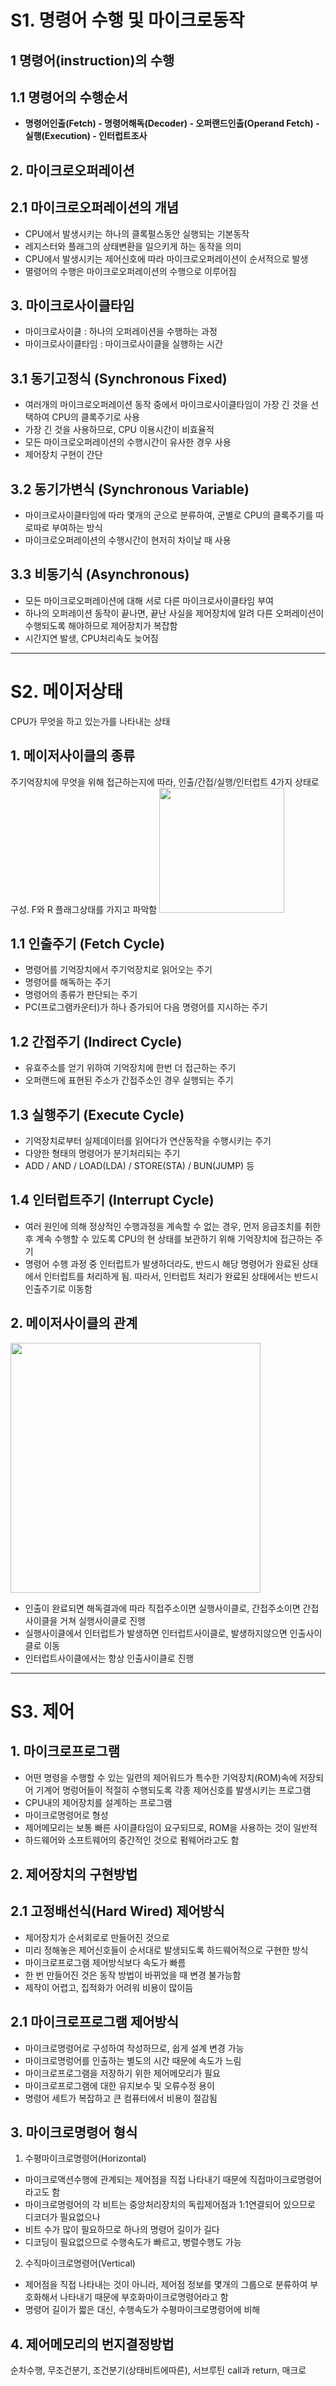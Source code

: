 # S1. 명령어 수행 및 마이크로동작
## 1 명령어(instruction)의 수행
## 1.1 명령어의 수행순서
- **명령어인출(Fetch) - 명령어해독(Decoder) - 오퍼랜드인출(Operand Fetch) - 실행(Execution) - 인터럽트조사**

## 2. 마이크로오퍼레이션
## 2.1 마이크로오퍼레이션의 개념
- CPU에서 발생시키는 하나의 클록펄스동안 실행되는 기본동작
- 레지스터와 플래그의 상태변환을 일으키게 하는 동작을 의미
- CPU에서 발생시키는 제어신호에 따라 마이크로오퍼레이션이 순서적으로 발생
- 멸령어의 수행은 마이크로오퍼레이션의 수행으로 이루어짐

## 3. 마이크로사이클타임
- 마이크로사이클 : 하나의 오퍼레이션을 수행하는 과정
- 마이크로사이클타임 : 마이크로사이클을 실행하는 시간
## 3.1 동기고정식 (Synchronous Fixed)
- 여러개의 마이크로오퍼레이션 동작 중에서 마이크로사이클타임이 가장 긴 것을 선택하여 CPU의 클록주기로 사용
- 가장 긴 것을 사용하므로, CPU 이용시간이 비효율적
- 모든 마이크로오퍼레이션의 수행시간이 유사한 경우 사용
- 제어장치 구현이 간단
## 3.2 동기가변식 (Synchronous Variable)
- 마이크로사이클타임에 따라 몇개의 군으로 분류하여, 군별로 CPU의 클록주기를 따로따로 부여하는 방식
- 마이크로오퍼레이션의 수행시간이 현저히 차이날 때 사용
## 3.3 비동기식 (Asynchronous)
- 모든 마이크로오퍼레이션에 대해 서로 다른 마이크로사이클타임 부여
- 하나의 오퍼레이션 동작이 끝나면, 끝난 사실을 제어장치에 알려 다른 오퍼레이션이 수행되도록 해야하므로 제어장치가 복잡함
- 시간지연 발생, CPU처리속도 늦어짐

---
# S2. 메이저상태
CPU가 무엇을 하고 있는가를 나타내는 상태
## 1. 메이저사이클의 종류
주기억장치에 무엇을 위해 접근하는지에 따라, 인출/간접/실행/인터럽트 4가지 상태로 구성. F와 R 플래그상태를 가지고 파악함
<img width="200" src="https://user-images.githubusercontent.com/29009929/153003564-8ad0101a-79a4-4859-9459-12baee946451.png">
## 1.1 인출주기 (Fetch Cycle)
- 명령어를 기억장치에서 주기억장치로 읽어오는 주기
- 명령어를 해독하는 주기
- 명령어의 종류가 판단되는 주기
- PC(프로그램카운터)가 하나 증가되어 다음 명령어를 지시하는 주기
## 1.2 간접주기 (Indirect Cycle)
- 유효주소를 얻기 위하여 기억장치에 한번 더 접근하는 주기
- 오퍼랜드에 표현된 주소가 간접주소인 경우 실행되는 주기
## 1.3 실행주기 (Execute Cycle)
- 기억장치로부터 실제데이터를 읽어다가 연산동작을 수행시키는 주기
- 다양한 형태의 명령어가 분기처리되는 주기
- ADD / AND / LOAD(LDA) / STORE(STA) / BUN(JUMP) 등
## 1.4 인터럽트주기 (Interrupt Cycle)
- 여러 원인에 의해 정상적인 수행과정을 계속할 수 없는 경우, 먼저 응급조치를 취한 후 계속 수행할 수 있도록 CPU의 현 상태를 보관하기 위해 기억장치에 접근하는 주기
- 명령어 수행 과정 중 인터럽트가 발생하더라도, 반드시 해당 명령어가 완료된 상태에서 인터럽트를 처리하게 됨. 따라서, 인터럽트 처리가 완료된 상태에서는 반드시 인출주기로 이동함

## 2. 메이저사이클의 관계
<img width="400" src="https://user-images.githubusercontent.com/29009929/153003976-3f76f83a-dcbc-4060-9c28-577251b00ea2.png">

- 인출이 완료되면 해독결과에 따라 직접주소이면 실행사이클로, 간접주소이면 간접사이클을 거쳐 실행사이클로 진행
- 실행사이클에서 인터럽트가 발생하면 인터럽트사이클로, 발생하지않으면 인출사이클로 이동
- 인터럽트사이클에서는 항상 인출사이클로 진행

---
# S3. 제어
## 1. 마이크로프로그램
- 어떤 명령을 수행할 수 있는 일련의 제어워드가 특수한 기억장치(ROM)속에 저장되어 기계어 명렁어들이 적절히 수행되도록 각종 제어신호를 발생시키는 프로그램
- CPU내의 제어장치를 설계하는 프로그램
- 마이크로명령어로 형성
- 제어메모리는 보통 빠른 사이클타임이 요구되므로, ROM을 사용하는 것이 일반적
- 하드웨어와 소프트웨어의 중간적인 것으로 펌웨어라고도 함

## 2. 제어장치의 구현방법
## 2.1 고정배선식(Hard Wired) 제어방식
- 제어장치가 순서회로로 만들어진 것으로
- 미리 정해놓은 제어신호들이 순서대로 발생되도록 하드웨어적으로 구현한 방식
- 마이크로프로그램 제어방식보다 속도가 빠름
- 한 번 만들어진 것은 동작 방법이 바뀌었을 때 변경 불가능함
- 제작이 어렵고, 집적화가 어려워 비용이 많이듬
## 2.1 마이크로프로그램 제어방식
- 마이크로명령어로 구성하여 작성하므로, 쉽게 설계 변경 가능
- 마이크로명렁어를 인출하는 별도의 시간 때문에 속도가 느림
- 마이크로프로그램을 저장하기 위한 제어메모리가 필요
- 마이크로프로그램에 대한 유지보수 및 오류수정 용이
- 명령어 세트가 복잡하고 큰 컴퓨터에서 비용이 절감됨

## 3. 마이크로명령어 형식
1) 수평마이크로명령어(Horizontal)
- 마이크로액션수행에 관계되는 제어점을 직접 나타내기 때문에 직접마이크로명령어라고도 함
- 마이크로명령어의 각 비트는 중앙처리장치의 독립제어점과 1:1연결되어 있으므로 디코더가 필요없으나
- 비트 수가 많이 필요하므로 하나의 명령어 길이가 길다
- 디코딩이 필요없으므로 수행속도가 빠르고, 병렬수행도 가능

2) 수직마이크로명령어(Vertical)
- 제어점을 직접 나타내는 것이 아니라, 제어점 정보를 몇개의 그룹으로 분류하여 부호화해서 나타내기 때문에 부호화마이크로명령어라고 함
- 명령어 길이가 짧은 대신, 수행속도가 수평마이크로명령어에 비해 

## 4. 제어메모리의 번지결정방법
순차수행, 무조건분기, 조건분기(상태비트에따른), 서브루틴 call과 return, 매크로




